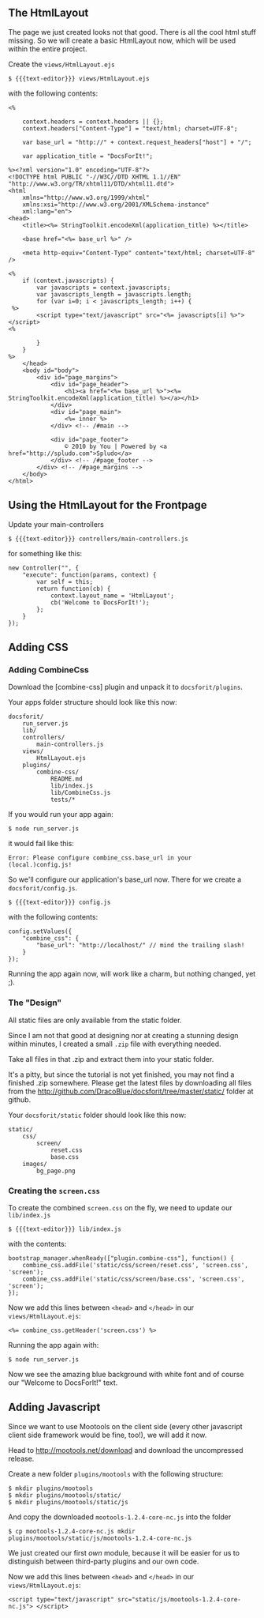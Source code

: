 ## The HtmlLayout

The page we just created looks not that good. There is all the cool html stuff
missing. So we will create a basic HtmlLayout now, which will be used within 
the entire project.

Create the `views/HtmlLayout.ejs`

    $ {{{text-editor}}} views/HtmlLayout.ejs

with the following contents:

    <%
    
        context.headers = context.headers || {};
        context.headers["Content-Type"] = "text/html; charset=UTF-8";
        
        var base_url = "http://" + context.request_headers["host"] + "/";
    
        var application_title = "DocsForIt!";
        
    %><?xml version="1.0" encoding="UTF-8"?>
    <!DOCTYPE html PUBLIC "-//W3C//DTD XHTML 1.1//EN" "http://www.w3.org/TR/xhtml11/DTD/xhtml11.dtd">
    <html
        xmlns="http://www.w3.org/1999/xhtml"
        xmlns:xsi="http://www.w3.org/2001/XMLSchema-instance"
        xml:lang="en">
    <head>
        <title><%= StringToolkit.encodeXml(application_title) %></title>
    
        <base href="<%= base_url %>" />
    
        <meta http-equiv="Content-Type" content="text/html; charset=UTF-8" />
    
    <%  
        if (context.javascripts) {
            var javascripts = context.javascripts;
            var javascripts_length = javascripts.length;
            for (var i=0; i < javascripts_length; i++) {
     %>
            <script type="text/javascript" src="<%= javascripts[i] %>"> </script>
    <% 
     
            }
        }
    %>
        </head>
        <body id="body">
            <div id="page_margins">
                <div id="page_header">
                    <h1><a href="<%= base_url %>"><%= StringToolkit.encodeXml(application_title) %></a></h1>
                </div>
                <div id="page_main">
                    <%= inner %>
                </div> <!-- /#main -->
                
                <div id="page_footer">
                    © 2010 by You | Powered by <a href="http://spludo.com">Spludo</a>
                </div> <!-- /#page_footer -->
            </div> <!-- /#page_margins -->
        </body>
    </html>

## Using the HtmlLayout for the Frontpage

Update your main-controllers

    $ {{{text-editor}}} controllers/main-controllers.js

for something like this:

    new Controller("", {
        "execute": function(params, context) {
            var self = this;
            return function(cb) {
                context.layout_name = 'HtmlLayout';
                cb('Welcome to DocsForIt!');
            };
        }
    });
    
## Adding CSS

### Adding CombineCss
Download the [combine-css] plugin and unpack it to `docsforit/plugins`.

Your apps folder structure should look like this now:

    docsforit/
        run_server.js
        lib/
        controllers/
            main-controllers.js
        views/
            HtmlLayout.ejs
        plugins/
            combine-css/
                README.md
                lib/index.js
                lib/CombineCss.js
                tests/*

If you would run your app again:

    $ node run_server.js
    
it would fail like this:

    Error: Please configure combine_css.base_url in your (local.)config.js!

So we'll configure our application's base_url now. There for we create a
`docsforit/config.js`.

    $ {{{text-editor}}} config.js
    
with the following contents:

    config.setValues({
        "combine_css": {
            "base_url": "http://localhost/" // mind the trailing slash!
        }
    });

Running the app again now, will work like a charm, but nothing changed, yet ;).

### The "Design"

All static files are only available from the static folder.

Since I am not that good at designing nor at creating a stunning design within
minutes, I created a small `.zip` file with everything needed.

Take all files in that .zip and extract them into your static folder.

It's a pitty, but since the tutorial is not yet finished, you may not find
a finished .zip somewhere. Please get the latest files by downloading all files
from the <http://github.com/DracoBlue/docsforit/tree/master/static/> folder
at github.

Your `docsforit/static` folder should look like this now:

    static/
        css/
            screen/
                reset.css
                base.css
        images/
            bg_page.png

### Creating the `screen.css`

To create the combined `screen.css` on the fly, we need to update our `lib/index.js`

    $ {{{text-editor}}} lib/index.js

with the contents:

    bootstrap_manager.whenReady(["plugin.combine-css"], function() {
        combine_css.addFile('static/css/screen/reset.css', 'screen.css', 'screen');
        combine_css.addFile('static/css/screen/base.css', 'screen.css', 'screen');
    });

Now we add this lines between `<head>` and `</head>` in our `views/HtmlLayout.ejs`:

    <%= combine_css.getHeader('screen.css') %>

Running the app again with:

    $ node run_server.js
        
Now we see the amazing blue background with white font and of course our
"Welcome to DocsForIt!" text.

## Adding Javascript

Since we want to use Mootools on the client side (every other javascript
client side framework would be fine, too!), we will add it now.

Head to http://mootools.net/download and download the uncompressed release.

Create a new folder `plugins/mootools` with the following structure:

    $ mkdir plugins/mootools
    $ mkdir plugins/mootools/static/
    $ mkdir plugins/mootools/static/js

And copy the downloaded `mootools-1.2.4-core-nc.js` into the folder

    $ cp mootools-1.2.4-core-nc.js mkdir plugins/mootools/static/js/mootools-1.2.4-core-nc.js

We just created our first *own* module, because it will be easier for us to
distinguish between third-party plugins and our own code.

Now we add this lines between `<head>` and `</head>` in our `views/HtmlLayout.ejs`:

    <script type="text/javascript" src="static/js/mootools-1.2.4-core-nc.js"> </script>

